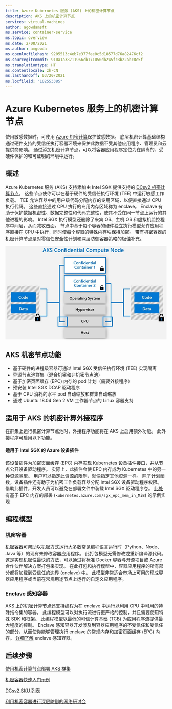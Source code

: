 ```yaml
---
title: Azure Kubernetes 服务 (AKS) 上的机密计算节点
description: AKS 上的机密计算节点
services: virtual-machines
author: agowdamsft
ms.service: container-service
ms.topic: overview
ms.date: 2/08/2021
ms.author: amgowda
ms.openlocfilehash: 9205513c4eb7e377fee0c5d18577d76a82476cf2
ms.sourcegitcommit: 910a1a38711966cb171050db245fc3b22abc8c5f
ms.translationtype: HT
ms.contentlocale: zh-CN
ms.lasthandoff: 03/20/2021
ms.locfileid: "102553385"
---
```

# <a name="confidential-computing-nodes-on-azure-kubernetes-service"></a>Azure Kubernetes 服务上的机密计算节点

使用敏感数据时，可使用 [Azure 机密计算](overview.md)保护敏感数据。 底层机密计算基础结构通过硬件支持的受信任执行容器环境来保护此数据不受其他应用程序、管理员和云提供商影响。 通过添加机密计算节点，可以将容器应用程序定位为在隔离的、受硬件保护的和可证明的环境中运行。

## <a name="overview"></a>概述

Azure Kubernetes 服务 (AKS) 支持添加由 Intel SGX 提供支持的 [DCsv2 机密计算节点](confidential-computing-enclaves.md)。 这些节点使你可以在基于硬件的受信任执行环境 (TEE) 中运行敏感工作负载。 TEE 允许容器中的用户级代码分配内存的专用区域，以便直接通过 CPU 执行代码。 这些直接通过 CPU 执行的专用内存区域称为 enclave。 Enclave 有助于保护数据机密性、数据完整性和代码完整性，使其不受在同一节点上运行的其他进程的影响。 Intel SGX 执行模型还删除了来宾 OS、主机 OS 和虚拟机监控程序中间层，从而减攻击面。 节点中基于每个容器的硬件独立执行模型允许应用程序直接在 CPU 中执行，同时使每个容器的特殊内存块保持加密。 带有机密容器的机密计算节点是对零信任安全性计划和深层防御容器策略的极佳补充。

![sgx 节点概述](./media/confidential-nodes-aks-overview/sgxaksnode.jpg)

## <a name="aks-confidential-nodes-features"></a>AKS 机密节点功能

- 基于硬件的进程级容器可通过 Intel SGX 受信任执行环境 (TEE) 实现隔离 
- 异源节点池群集（混合机密和非机密节点池）
- 基于加密页面缓存 (EPC) 内存的 pod 计划（需要外接程序）
- 预安装 Intel SGX DCAP 驱动程序
- 基于 CPU 消耗的水平 pod 自动缩放和群集自动缩放
- 通过 Ubuntu 18.04 Gen 2 VM 工作器节点的 Linux 容器支持

## <a name="confidential-computing-add-on-for-aks"></a>适用于 AKS 的机密计算外接程序
在群集上运行机密计算节点池时，外接程序功能将在 AKS 上启用额外功能。 此外接程序可启用以下功能。

#### <a name="azure-device-plugin-for-intel-sgx"></a>适用于 Intel SGX <a id="sgx-plugin"></a> 的 Azure 设备插件

该设备插件为加密页面缓存 (EPC) 内存实现 Kubernetes 设备插件接口，并从节点公开设备驱动程序。 实际上，此插件会使 EPC 内存成为 Kubernetes 中的另一种资源类型。 用户可以指定此资源的限制，就像指定其他资源一样。 除了计划函数，设备插件还有助于为机密工作负载容器分配 Intel SGX 设备驱动程序权限。 借助此插件，开发人员可以避免在部署文件中装载 Intel SGX 驱动程序卷。 [此处](https://github.com/Azure-Samples/confidential-computing/blob/main/containersamples/helloworld/helm/templates/helloworld.yaml)有基于 EPC 内存的部署 (`kubernetes.azure.com/sgx_epc_mem_in_MiB`) 的示例实现


## <a name="programming-models"></a>编程模型

### <a name="confidential-containers"></a>机密容器

[机密容器](confidential-containers.md)可帮助以机密方式运行大多数常见编程语言运行时（Python、Node、Java 等）的现有未修改容器应用程序。 此打包模型无需修改或重新编译源代码。 这是实现机密性最快的方法，可以通过将标准 Docker 容器与开源项目或 Azure 合作伙伴解决方案打包来实现。 在此打包和执行模型中，容器应用程序的所有部分都将加载到受信任的边界 (enclave) 中。 此模型非常适合市场上可用的现成容器应用程序或当前在常规用途节点上运行的自定义应用程序。

### <a name="enclave-aware-containers"></a>Enclave 感知容器
AKS 上的机密计算节点还支持编程为在 enclave 中运行以利用 CPU 中可用的特殊指令集的容器。 此编程模型可以对执行流进行更严格的控制，并且需要使用特殊 SDK 和框架。 此编程模型以最低的可信计算基础 (TCB) 为应用程序流提供最大程度的控制。 Enclave 感知容器开发涉及到容器应用程序的不受信任和受信任的部分，从而使你能够管理执行 enclave 的常规内存和加密页面缓存 (EPC) 内存。 [详细了解](enclave-aware-containers.md) enclave 感知容器。

## <a name="next-steps"></a>后续步骤

[使用机密计算节点部署 AKS 群集](./confidential-nodes-aks-get-started.md)

[机密容器快速入门示例](https://github.com/Azure-Samples/confidential-container-samples)

[DCsv2 SKU 列表](../virtual-machines/dcv2-series.md)

[利用机密容器进行深层防御的网络研讨会](https://www.youtube.com/watch?reload=9&v=FYZxtHI_Or0&feature=youtu.be)

<!-- LINKS - external -->
[Azure Attestation]: ../attestation/index.yml


<!-- LINKS - internal -->
[DC Virtual Machine]: /confidential-computing/virtual-machine-solutions
